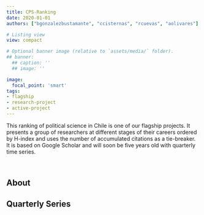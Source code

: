 ```yaml
---
title: CPS-Ranking
date: 2020-01-01
authors: ["bgonzalezbustamante", "ccisternas", "rcuevas", "aolivares"]

# Listing view
view: compact

# Optional banner image (relative to `assets/media/` folder).
## banner:
  ## caption: ''
  ## image: ''

image:
  focal_point: 'smart'
tags:
- flagship
- research-project
- active-project
---
```


This ranking of political science in Chile is one of our flagship projects. It presents a group of researchers at different stages of their careers ordered by H-index and uses the number of accumulated citations as a tie-breaker. It is based on Google Scholar and will soon be five years old with quarterly time series.

<!--more-->

<br>

<h2>About</h2>

<h2>Quarterly Series</h2>

<br>
